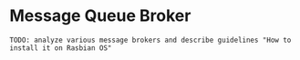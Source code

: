 # Message Queue Broker

```
TODO: analyze various message brokers and describe guidelines "How to install it on Rasbian OS"
```
